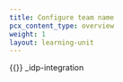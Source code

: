 ```yaml
---
title: Configure team name
pcx_content_type: overview
weight: 1
layout: learning-unit
---
```


{{<render file="_choose-team-name.md" productFolder="cloudflare-one" >}}
_idp-integration